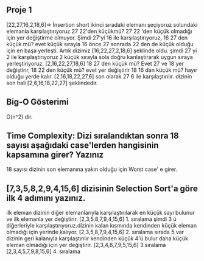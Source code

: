 ## Proje 1
[22,27,16,2,18,6]=> İnsertion short
ikinci sıradaki elemanı şeçiyoruz solundaki elemanla karşılaştırıyoruz 27 22'den küçükmü? 
27 22 'den küçük olmadığı için yer değiştirme olmuyor. Şimdi 27'yi 16 ile karşılaştırıyoruz, 16 27 den küçük mü?
evet küçük sırayla 16 önce 27 sonrada 22 den de küçük olduğu için en başa yerleşti. Artık dizimiz [16,22,27,2,18,6] şeklinde oldu. 
şimdi 27 yi 2 ile karşılaştırıyoruz 2 küçük sırayla sola doğru karılaştırarak uygun sıraya yerleştiriyoruz.
 [2,16,22,27,18,6] 18 27 den küçük mü? Evet 27 ve 18 yer değiştirir, 18 22 den küçük mü? evet yer değiştirir 18 16 dan küçük mü? hayır olduğu yerde kalır.
[2,16,18,22,27,6] son olarak 27 6 ile karşılaştırılır. dizinin son hali [2,6,16,18,22,27] şeklindedir.

## Big-O Gösterimi
O(n^2) dir.
## Time Complexity: Dizi sıralandıktan sonra 18 sayısı aşağıdaki case'lerden hangisinin kapsamına girer? Yazınız
18 sayısı dizinin son elemanına yakın olduğu için Worst case' e girer.
## [7,3,5,8,2,9,4,15,6] dizisinin Selection Sort'a göre ilk 4 adımını yazınız.
ilk eleman dizinin diğer elemanlarıyla karşılaştırılarak en küçük sayı bulunur ve ilk elemanla yer değiştirir.
[2,3,5,8,7,9,4,15,6] 1. sıralama
şimdi 3 ü diğerleriyle karşılaştırıyoruz.dizinin kalan kısmında kendinden küçük eleman olmadığı için yerinde kalıyor.
[2,3,5,8,7,9,4,15,6] 2. sıralama
sırada 5 var dizinin geri kalanıyla karşılaştırılır kendinden küçük 4'ü bulur daha küçük eleman olmadığı için yer değiştirir.
[2,3,4,8,7,9,5,15,6] 3.sıralama
[2,3,4,5,7,9,8,15,6] 4. sıralama
